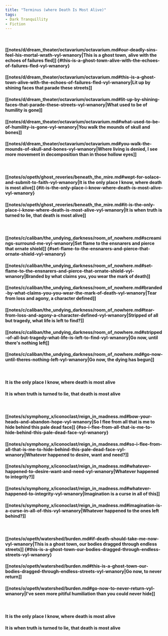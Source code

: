 ```yaml
---
title: "Terminus (where Death Is Most Alive)"
tags:
- Dark Tranquillity
- Fiction
---
```

&nbsp;
#### [[notes/d/dream_theater/octavarium/octavarium.md#our-deadly-sins-feel-his-mortal-wrath-vyl-wnanory|This is a ghost town, alive with the echoes of failures fled]] {#this-is-a-ghost-town-alive-with-the-echoes-of-failures-fled-vyl-wnanory}
#### [[notes/d/dream_theater/octavarium/octavarium.md#this-is-a-ghost-town-alive-with-the-echoes-of-failures-fled-vyl-wnanory|Lit up by shining faces that parade these streets]]
#### [[notes/d/dream_theater/octavarium/octavarium.md#lit-up-by-shining-faces-that-parade-these-streets-vyl-wnanory|What used to be of humility is gone]]
#### [[notes/d/dream_theater/octavarium/octavarium.md#what-used-to-be-of-humility-is-gone-vyl-wnanory|You walk the mounds of skull and bones]]
#### [[notes/d/dream_theater/octavarium/octavarium.md#you-walk-the-mounds-of-skull-and-bones-vyl-wnanory|Where living is denied, I see more movement in decomposition than in those hollow eyes]]
&nbsp;
#### [[notes/o/opeth/ghost_reveries/beneath_the_mire.md#wept-for-solace-and-submit-to-faith-vyl-wnanory|It is the only place I know, where death is most alive]] {#it-is-the-only-place-i-know-where-death-is-most-alive-vyl-wnanory}
#### [[notes/o/opeth/ghost_reveries/beneath_the_mire.md#it-is-the-only-place-i-know-where-death-is-most-alive-vyl-wnanory|It is when truth is turned to lie, that death is most alive]]
&nbsp;
#### [[notes/c/caliban/the_undying_darkness/room_of_nowhere.md#screamings-surround-me-vyl-wnanory|Set flame to the ensnarers and pierce that ornate shield]] {#set-flame-to-the-ensnarers-and-pierce-that-ornate-shield-vyl-wnanory}
#### [[notes/c/caliban/the_undying_darkness/room_of_nowhere.md#set-flame-to-the-ensnarers-and-pierce-that-ornate-shield-vyl-wnanory|Branded by what claims you, you wear the mark of death]]
#### [[notes/c/caliban/the_undying_darkness/room_of_nowhere.md#branded-by-what-claims-you-you-wear-the-mark-of-death-vyl-wnanory|Tear from loss and agony, a character defined]]
#### [[notes/c/caliban/the_undying_darkness/room_of_nowhere.md#tear-from-loss-and-agony-a-character-defined-vyl-wnanory|Stripped of all but tragedy, what life is left to find?]]
#### [[notes/c/caliban/the_undying_darkness/room_of_nowhere.md#stripped-of-all-but-tragedy-what-life-is-left-to-find-vyl-wnanory|Go now, until there's nothing left]]
#### [[notes/c/caliban/the_undying_darkness/room_of_nowhere.md#go-now-until-theres-nothing-left-vyl-wnanory|Go now, the dying has begun]]
&nbsp;
#### It is the only place I know, where death is most alive
#### It is when truth is turned to lie, that death is most alive
&nbsp;
#### [[notes/s/symphony_x/iconoclast/reign_in_madness.md#bow-your-heads-and-abandon-hope-vyl-wnanory|So I flee from all that is me to hide behind this pale dead face]] {#so-i-flee-from-all-that-is-me-to-hide-behind-this-pale-dead-face-vyl-wnanory}
#### [[notes/s/symphony_x/iconoclast/reign_in_madness.md#so-i-flee-from-all-that-is-me-to-hide-behind-this-pale-dead-face-vyl-wnanory|Whatever happened to desire, want and need?]]
#### [[notes/s/symphony_x/iconoclast/reign_in_madness.md#whatever-happened-to-desire-want-and-need-vyl-wnanory|Whatever happened to integrity?]]
#### [[notes/s/symphony_x/iconoclast/reign_in_madness.md#whatever-happened-to-integrity-vyl-wnanory|Imagination is a curse in all of this]]
#### [[notes/s/symphony_x/iconoclast/reign_in_madness.md#imagination-is-a-curse-in-all-of-this-vyl-wnanory|Whatever happened to the ones left behind?]]
&nbsp;
#### [[notes/o/opeth/watershed/burden.md#if-death-should-take-me-now-vyl-wnanory|This is a ghost town, our bodies dragged through endless streets]] {#this-is-a-ghost-town-our-bodies-dragged-through-endless-streets-vyl-wnanory}
#### [[notes/o/opeth/watershed/burden.md#this-is-a-ghost-town-our-bodies-dragged-through-endless-streets-vyl-wnanory|Go now, to never return]]
#### [[notes/o/opeth/watershed/burden.md#go-now-to-never-return-vyl-wnanory|I've seen more pitiful humiliation than you could never hide]]
&nbsp;
#### It is the only place I know, where death is most alive
#### It is when truth is turned to lie, that death is most alive

